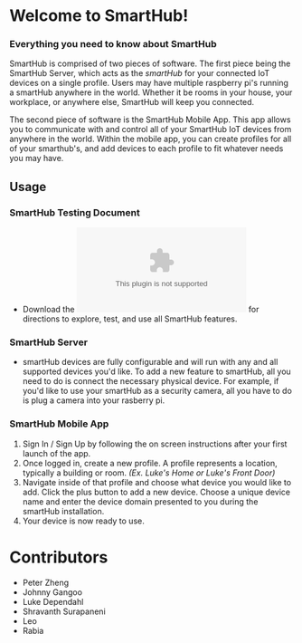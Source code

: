 # Welcome to SmartHub!

### Everything you need to know about SmartHub
SmartHub is comprised of two pieces of software. The first piece being the SmartHub Server, which acts as the _smartHub_ for your connected IoT devices on a single profile. Users may have multiple raspberry pi's running a smartHub anywhere in the world. Whether it be rooms in your house, your workplace, or anywhere else, SmartHub will keep you connected.

The second piece of software is the SmartHub Mobile App. This app allows you to communicate with and control all of your SmartHub IoT devices from anywhere in the world. Within the mobile app, you can create profiles for all of your smarthub's, and add devices to each profile to fit whatever needs you may have.

## Usage
### SmartHub Testing Document 
* Download the ![SmartHub.Acceptance.QA.Testing.doc.xlsx](https://github.com/Capstone-Projects-2021-Spring/project-smarthub/blob/bde0680e4175e7ba4d0d8bad042b1a42fae7cabc/SmartHub%20Acceptance%20QA%20Testing%20doc.xlsx) for directions to explore, test, and use all SmartHub features.

### SmartHub Server
* smartHub devices are fully configurable and will run with any and all supported devices you'd like. To add a new feature to smartHub, all you need to do is connect the necessary physical device. For example, if you'd like to use your smartHub as a security camera, all you have to do is plug a camera into your rasberry pi. 

### SmartHub Mobile App
1. Sign In / Sign Up by following the on screen instructions after your first launch of the app.
2. Once logged in, create a new profile. A profile represents a location, typically a building or room. _(Ex. Luke's Home or Luke's Front Door)_
3. Navigate inside of that profile and choose what device you would like to add. Click the plus button to add a new device. Choose a unique device name and enter the device domain presented to you during the smartHub installation.
4. Your device is now ready to use.

# Contributors

* Peter Zheng
* Johnny Gangoo
* Luke Dependahl
* Shravanth Surapaneni
* Leo
* Rabia
